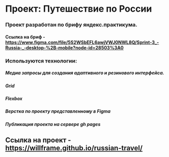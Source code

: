 # Проект: Путешествие по России

### Проект разработан по брифу яндекс.практикума.
#### Ссылка на бриф - https://www.figma.com/file/5S2WSbEFL6awjVWJ0NWL8Q/Sprint-3_-Russia-_-desktop-%2B-mobile?node-id=28503%3A0

### Используются технологии:
##### Медиа запросы для создания адаптивного и резинового интерфейса.
##### Grid
##### Flexbox
##### Верстка по проекту представленному в Figma
##### Публикация проекта на сервере gh pages

## Ссылка на проект - https://willframe.github.io/russian-travel/
